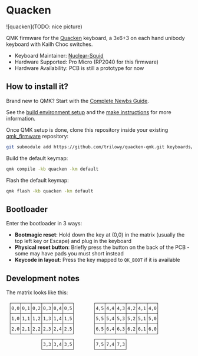 # Quacken

![quacken](TODO: nice picture)

QMK firmware for the [Quacken](https://github.com/Nuclear-Squid/Quacken) keyboard, a 3x6+3 on each hand unibody keyboard with Kailh Choc switches.

* Keyboard Maintainer: [Nuclear-Squid](https://github.com/Nuclear-Squid)
* Hardware Supported: Pro Micro (RP2040 for this firmware)
* Hardware Availability: PCB is still a prototype for now


## How to install it?

Brand new to QMK? Start with the [Complete Newbs Guide](https://docs.qmk.fm/#/newbs).

See the [build environment setup](https://docs.qmk.fm/#/getting_started_build_tools) and the [make instructions](https://docs.qmk.fm/#/getting_started_make_guide) for more information.

Once QMK setup is done, clone this repository inside your existing [qmk_firmware](https://github.com/qmk/qmk_firmware) repository:

```sh
git submodule add https://github.com/trilowy/quacken-qmk.git keyboards/quacken
```

Build the default keymap:

```sh
qmk compile -kb quacken -km default
```

Flash the default keymap:

```sh
qmk flash -kb quacken -km default
```


## Bootloader

Enter the bootloader in 3 ways:

* **Bootmagic reset**: Hold down the key at (0,0) in the matrix (usually the top left key or Escape) and plug in the keyboard
* **Physical reset button**: Briefly press the button on the back of the PCB - some may have pads you must short instead
* **Keycode in layout**: Press the key mapped to `QK_BOOT` if it is available


## Development notes

The matrix looks like this:

```
 ┌───┬───┬───┬───┬───┬───┐       ┌───┬───┬───┬───┬───┬───┐
 │0,0│0,1│0,2│0,3│0,4│0,5│       │4,5│4,4│4,3│4,2│4,1│4,0│
 ├───┼───┼───┼───┼───┼───┤       ├───┼───┼───┼───┼───┼───┤
 │1,0│1,1│1,2│1,3│1,4│1,5│       │5,5│5,4│5,3│5,2│5,1│5,0│
 ├───┼───┼───┼───┼───┼───┤       ├───┼───┼───┼───┼───┼───┤
 │2,0│2,1│2,2│2,3│2,4│2,5│       │6,5│6,4│6,3│6,2│6,1│6,0│
 └───┴───┴───┴───┴───┴───┘       └───┴───┴───┴───┴───┴───┘
             ┌───┬───┬───┐       ┌───┬───┬───┐
             │3,3│3,4│3,5│       │7,5│7,4│7,3│
             └───┴───┴───┘       └───┴───┴───┘
```
